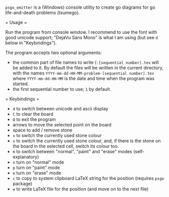 `psgo_emitter` is a (Windows) console utility to create go diagrams for go life-and-death problems (tsumego).

= Usage =

Run the program from console window. I recommend to use the font with good unicode support; "DejaVu Sans Mono" is what I am using (but see `d` below in "Keybindings").

The program accepts two optional arguments:

* the common part of file names to write (`-[sequential number].tex` will be added to it. By default the files will be written in the current directory, with the names `YYYY-mm-dd-HH-MM-problem-[sequential number].tex` where `YYYY-mm-dd-HH-MM` is the date and time when the program was started.
* the first sequential number to use; `1` by default.

= Keybindings =

* `d` to switch between unicode and ascii display
* `C` to clear the board
* `Q` to exit the program
* arrows to move the selected point on the board
* space to add / remove stone
* `x` to switch the currently used stone colour
* `s` to switch the currently used stone colour, and, if there is the stone on the board in the selected cell, switch its colour too.
* `m` to switch between "normal", "paint" and "erase" modes (self-explanatory)
* `n` turn on "normal" mode
* `p` turn on "paint" mode
* `e` turn on "erase" mode
* `c` to copy to system clipboard LaTeX string for the position (requires `psgo` package)
* `w` to write LaTeX file for the position (and move on to the next file)

